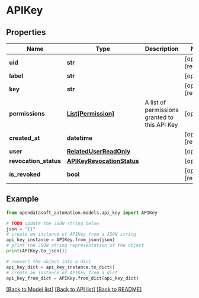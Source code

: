 # APIKey


## Properties

Name | Type | Description | Notes
------------ | ------------- | ------------- | -------------
**uid** | **str** |  | [optional] [readonly] 
**label** | **str** |  | [optional] 
**key** | **str** |  | [optional] [readonly] 
**permissions** | [**List[Permission]**](Permission.md) | A list of permissions granted to this API Key | [optional] 
**created_at** | **datetime** |  | [optional] [readonly] 
**user** | [**RelatedUserReadOnly**](RelatedUserReadOnly.md) |  | [optional] 
**revocation_status** | [**APIKeyRevocationStatus**](APIKeyRevocationStatus.md) |  | [optional] 
**is_revoked** | **bool** |  | [optional] [readonly] 

## Example

```python
from opendatasoft_automation.models.api_key import APIKey

# TODO update the JSON string below
json = "{}"
# create an instance of APIKey from a JSON string
api_key_instance = APIKey.from_json(json)
# print the JSON string representation of the object
print(APIKey.to_json())

# convert the object into a dict
api_key_dict = api_key_instance.to_dict()
# create an instance of APIKey from a dict
api_key_from_dict = APIKey.from_dict(api_key_dict)
```
[[Back to Model list]](../README.md#documentation-for-models) [[Back to API list]](../README.md#documentation-for-api-endpoints) [[Back to README]](../README.md)


